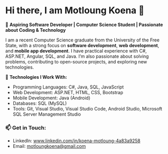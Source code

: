# Hi there, I am Motloung Koena 👋

🚀 **Aspiring Software Developer | Computer Science Student | Passionate about Coding & Technology**  

I am a recent Computer Science graduate from the University of the Free State, with a strong focus on **software development**, **web development**, 
and **mobile app development**. I have practical experience with C#, ASP.NET, Angular, SQL, and Java. I’m also passionate about solving problems, contributing to open-source projects, and 
exploring new technologies. 

🔧 **Technologies I Work With:**
- Programming Languages: C#, Java, SQL, JavaScript
- Web Development: ASP.NET, HTML, CSS, Bootstrap
- Mobile Development: Java (Android)
- Databases: SQL (MySQL)
- Tools: Git, Visual Studio, Visual Studio Code, Android Studio, Microsoft SQL Server Management Studio

  
### 📫 **Get in Touch:**
- LinkedIn: www.linkedin.com/in/koena-motloung-4a83a9258
- Email: motloungkoena@gmail.com
